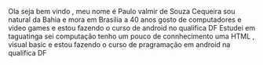Ola seja bem vindo , meu nome é Paulo valmir de Souza Cequeira sou natural da Bahia e mora em Brasilia a 40 anos gosto de computadores e video games e estou fazendo o curso de android no qualifica DF
Estudei em taguatinga sei computação tenho um pouco de connhecimento uma HTML , visual basic e estou fazendo o curso de pragramação em android na qualifica DF
